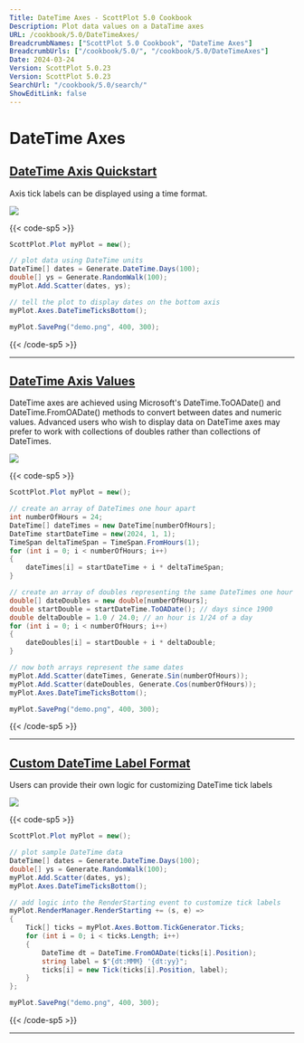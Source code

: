 ```yaml
---
Title: DateTime Axes - ScottPlot 5.0 Cookbook
Description: Plot data values on a DataTime axes
URL: /cookbook/5.0/DateTimeAxes/
BreadcrumbNames: ["ScottPlot 5.0 Cookbook", "DateTime Axes"]
BreadcrumbUrls: ["/cookbook/5.0/", "/cookbook/5.0/DateTimeAxes"]
Date: 2024-03-24
Version: ScottPlot 5.0.23
Version: ScottPlot 5.0.23
SearchUrl: "/cookbook/5.0/search/"
ShowEditLink: false
---
```


# DateTime Axes


<h2><a href='/cookbook/5.0/DateTimeAxes/DateTimeAxisQuickstart'>DateTime Axis Quickstart</a></h2>

Axis tick labels can be displayed using a time format.

[![](/cookbook/5.0/images/DateTimeAxisQuickstart.png?240324174053)](/cookbook/5.0/images/DateTimeAxisQuickstart.png?240324174053)

{{< code-sp5 >}}

```cs
ScottPlot.Plot myPlot = new();

// plot data using DateTime units
DateTime[] dates = Generate.DateTime.Days(100);
double[] ys = Generate.RandomWalk(100);
myPlot.Add.Scatter(dates, ys);

// tell the plot to display dates on the bottom axis
myPlot.Axes.DateTimeTicksBottom();

myPlot.SavePng("demo.png", 400, 300);

```

{{< /code-sp5 >}}

<hr class='my-5 invisible'>


<h2><a href='/cookbook/5.0/DateTimeAxes/DateTimeAxisMixed'>DateTime Axis Values</a></h2>

DateTime axes are achieved using Microsoft's DateTime.ToOADate() and DateTime.FromOADate() methods to convert between dates and numeric values. Advanced users who wish to display data on DateTime axes may prefer to work with collections of doubles rather than collections of DateTimes.

[![](/cookbook/5.0/images/DateTimeAxisMixed.png?240324174053)](/cookbook/5.0/images/DateTimeAxisMixed.png?240324174053)

{{< code-sp5 >}}

```cs
ScottPlot.Plot myPlot = new();

// create an array of DateTimes one hour apart
int numberOfHours = 24;
DateTime[] dateTimes = new DateTime[numberOfHours];
DateTime startDateTime = new(2024, 1, 1);
TimeSpan deltaTimeSpan = TimeSpan.FromHours(1);
for (int i = 0; i < numberOfHours; i++)
{
    dateTimes[i] = startDateTime + i * deltaTimeSpan;
}

// create an array of doubles representing the same DateTimes one hour apart
double[] dateDoubles = new double[numberOfHours];
double startDouble = startDateTime.ToOADate(); // days since 1900
double deltaDouble = 1.0 / 24.0; // an hour is 1/24 of a day
for (int i = 0; i < numberOfHours; i++)
{
    dateDoubles[i] = startDouble + i * deltaDouble;
}

// now both arrays represent the same dates
myPlot.Add.Scatter(dateTimes, Generate.Sin(numberOfHours));
myPlot.Add.Scatter(dateDoubles, Generate.Cos(numberOfHours));
myPlot.Axes.DateTimeTicksBottom();

myPlot.SavePng("demo.png", 400, 300);

```

{{< /code-sp5 >}}

<hr class='my-5 invisible'>


<h2><a href='/cookbook/5.0/DateTimeAxes/DateTimeAxisCustomFormatter'>Custom DateTime Label Format</a></h2>

Users can provide their own logic for customizing DateTime tick labels

[![](/cookbook/5.0/images/DateTimeAxisCustomFormatter.png?240324174053)](/cookbook/5.0/images/DateTimeAxisCustomFormatter.png?240324174053)

{{< code-sp5 >}}

```cs
ScottPlot.Plot myPlot = new();

// plot sample DateTime data
DateTime[] dates = Generate.DateTime.Days(100);
double[] ys = Generate.RandomWalk(100);
myPlot.Add.Scatter(dates, ys);
myPlot.Axes.DateTimeTicksBottom();

// add logic into the RenderStarting event to customize tick labels
myPlot.RenderManager.RenderStarting += (s, e) =>
{
    Tick[] ticks = myPlot.Axes.Bottom.TickGenerator.Ticks;
    for (int i = 0; i < ticks.Length; i++)
    {
        DateTime dt = DateTime.FromOADate(ticks[i].Position);
        string label = $"{dt:MMM} '{dt:yy}";
        ticks[i] = new Tick(ticks[i].Position, label);
    }
};

myPlot.SavePng("demo.png", 400, 300);

```

{{< /code-sp5 >}}

<hr class='my-5 invisible'>

